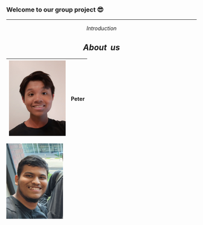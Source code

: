 ### Welcome to our group project 😎
---
$$Introduction$$

$$About \ \ us$$
-
| <code><img height="200" alt="YenHuynh" src="images/YenHuynh.jpg"></code> | Peter |
| ------------------------------------------------------------------------ | ----- |

<code><img height="200" alt="Mohammed" src="images/MohammedMuhsinShaik.jpg"></code>
